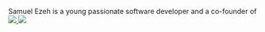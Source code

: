 <p>Samuel Ezeh is a young passionate software developer and a co-founder of <a href ="https://log-reg-app-f8b34.web.app/>GUVI</a> who with diverse exposure has acquired much needed experience to excel in different software development environments. He has been involved in high quality designs and implementation of various software applications and has worked on several projects involving financial applications, e-commerce and so on. Samuel Ezeh is a creative problem solver who looks out not just for end results but the processes that were undergone to achieve such results. He is primarily focused on opportunities that will broaden his knowledge and relevance in technology industry.</p>


<hr/>
<div>
    <h4>Contact me today!!<h4/>
<a href = "mailto: samuelblessed38@gmail.com" >
    <img src="https://encrypted-tbn0.gstatic.com/images?q=tbn:ANd9GcSj3t1Nyhoapx86CwONIjRxk5GfeEfD14BQ-dXHB-Hc5g&s "/>
</a>
 
<a href = "https://twitter.com/ezeh_01 ">
<img src = "https://encrypted-tbn0.gstatic.com/images?q=tbn:ANd9GcRjTRbbEHOrk1lKjICcrA2TsPzQDGIw33vYNYPcKki6vQ&s "/>
</a>

</div>


